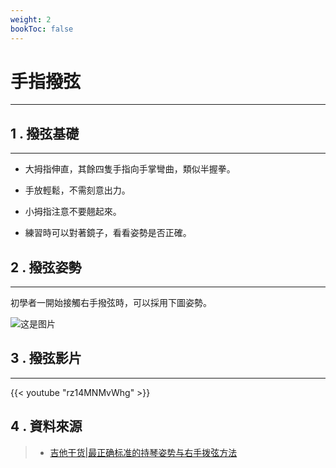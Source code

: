 ```yaml
---
weight: 2
bookToc: false
---
```


# 手指撥弦

---

## 1 . 撥弦基礎

---

- 大拇指伸直，其餘四隻手指向手掌彎曲，類似半握拳。

- 手放輕鬆，不需刻意出力。

- 小拇指注意不要翹起來。

- 練習時可以對著鏡子，看看姿勢是否正確。

## 2 . 撥弦姿勢

---

初學者一開始接觸右手撥弦時，可以採用下圖姿勢。

![这是图片](/認識吉他/吉他姿勢/guitar-1.png)

## 3 . 撥弦影片

---

{{< youtube "rz14MNMvWhg" >}}

## 4 . 資料來源

> - [吉他干货|最正确标准的持琴姿势与右手拨弦方法](https://zhuanlan.zhihu.com/p/109042818)  